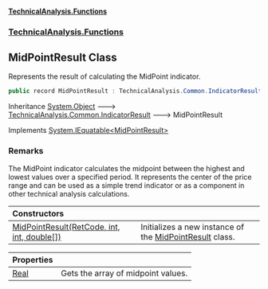 #### [TechnicalAnalysis\.Functions](Atypical.TechnicalAnalysis.Functions.md 'Atypical\.TechnicalAnalysis\.Functions')
### [TechnicalAnalysis\.Functions](Atypical.TechnicalAnalysis.Functions.md#TechnicalAnalysis.Functions 'TechnicalAnalysis\.Functions')

## MidPointResult Class

Represents the result of calculating the MidPoint indicator\.

```csharp
public record MidPointResult : TechnicalAnalysis.Common.IndicatorResult, System.IEquatable<TechnicalAnalysis.Functions.MidPointResult>
```

Inheritance [System\.Object](https://docs.microsoft.com/en-us/dotnet/api/System.Object 'System\.Object') &#129106; [TechnicalAnalysis\.Common\.IndicatorResult](https://docs.microsoft.com/en-us/dotnet/api/TechnicalAnalysis.Common.IndicatorResult 'TechnicalAnalysis\.Common\.IndicatorResult') &#129106; MidPointResult

Implements [System\.IEquatable&lt;](https://docs.microsoft.com/en-us/dotnet/api/System.IEquatable-1 'System\.IEquatable\`1')[MidPointResult](MidPointResult.md 'TechnicalAnalysis\.Functions\.MidPointResult')[&gt;](https://docs.microsoft.com/en-us/dotnet/api/System.IEquatable-1 'System\.IEquatable\`1')

### Remarks
The MidPoint indicator calculates the midpoint between the highest and lowest values
over a specified period\. It represents the center of the price range and can be used
as a simple trend indicator or as a component in other technical analysis calculations\.

| Constructors | |
| :--- | :--- |
| [MidPointResult\(RetCode, int, int, double\[\]\)](MidPointResult.MidPointResult(RetCode,int,int,double[]).md 'TechnicalAnalysis\.Functions\.MidPointResult\.MidPointResult\(TechnicalAnalysis\.Common\.RetCode, int, int, double\[\]\)') | Initializes a new instance of the [MidPointResult](MidPointResult.md 'TechnicalAnalysis\.Functions\.MidPointResult') class\. |

| Properties | |
| :--- | :--- |
| [Real](MidPointResult.Real.md 'TechnicalAnalysis\.Functions\.MidPointResult\.Real') | Gets the array of midpoint values\. |
